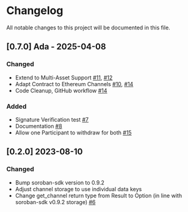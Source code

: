 # Changelog
All notable changes to this project will be documented in this file.

## [0.7.0] Ada - 2025-04-08

### Changed
* Extend to Multi-Asset Support [#11], [#12]
* Adapt Contract to Ethereum Channels [#10], [#14]
* Code Cleanup, GitHub workflow [#14]

### Added
* Signature Verification test [#7]
* Documentation [#8]
* Allow one Participant to withdraw for both [#15]

[#7]:(https://github.com/perun-network/perun-soroban-contract/pull/7)
[#8]:(https://github.com/perun-network/perun-soroban-contract/pull/8)
[#10]:(https://github.com/perun-network/perun-soroban-contract/pull/10)
[#11]:(https://github.com/perun-network/perun-soroban-contract/pull/11)
[#12]:(https://github.com/perun-network/perun-soroban-contract/pull/12)
[#14]:(https://github.com/perun-network/perun-soroban-contract/pull/12)
[#15]:(https://github.com/perun-network/perun-soroban-contract/pull/15)

## [0.2.0] 2023-08-10
### Changed
* Bump soroban-sdk version to 0.9.2
* Adjust channel storage to use individual data keys
* Change get_channel return type from Result to Option (in line with soroban-sdk v0.9.2 storage) [#6]

[#6]: (https://github.com/perun-network/perun-soroban-contract/pull/6)